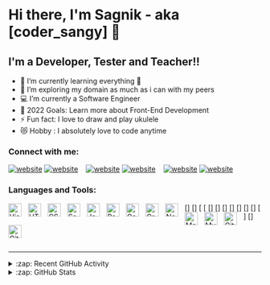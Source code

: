 # Hi there, I'm Sagnik - aka [coder_sangy] 👋

## I'm a Developer, Tester and Teacher!!

- 🌱 I’m currently learning everything 🤣
- 👯 I’m exploring my domain as much as i can with my peers
- 💻 I’m currently a Software Engineer
- 🥅 2022 Goals: Learn more about Front-End Development
- ⚡ Fun fact: I love to draw and play ukulele
- 😻 Hobby : I absolutely love to code anytime

### Connect with me:

[![website](./img/twitter-light.svg)](https://twitter.com/Sangy_Sagnik#gh-light-mode-only)
[![website](./img/twitter-dark.svg)](https://twitter.com/Sangy_Sagnik#gh-dark-mode-only)
&nbsp;&nbsp;
[![website](./img/linkedin-light.svg)](https://linkedin.com/in/sangy786#gh-light-mode-only)
[![website](./img/linkedin-dark.svg)](https://linkedin.com/in/sangy786#gh-dark-mode-only)
&nbsp;&nbsp;
[![website](./img/instagram-light.svg)](https://instagram.com/sangy_sagnik#gh-light-mode-only)
[![website](./img/instagram-dark.svg)](https://instagram.com/sangy_sagnik#gh-dark-mode-only)

### Languages and Tools:

[<img align="left" alt="Visual Studio Code" width="26px" src="https://cdn.jsdelivr.net/gh/devicons/devicon/icons/vscode/vscode-original.svg" style="padding-right:10px;" />]
[<img align="left" alt="HTML5" width="26px" src="https://cdn.jsdelivr.net/gh/devicons/devicon/icons/html5/html5-original.svg" style="padding-right:10px;" />]
[<img align="left" alt="CSS3" width="26px" src="https://cdn.jsdelivr.net/gh/devicons/devicon/icons/css3/css3-original.svg" style="padding-right:10px;" />
[<img align="left" alt="Sass" width="26px" src="https://cdn.jsdelivr.net/gh/devicons/devicon/icons/sass/sass-original.svg" style="padding-right:10px;" />
[<img align="left" alt="JavaScript" width="26px" src="https://cdn.jsdelivr.net/gh/devicons/devicon/icons/javascript/javascript-original.svg" style="padding-right:10px;" />]
[<img align="left" alt="React" width="26px" src="https://cdn.jsdelivr.net/gh/devicons/devicon/icons/react/react-original.svg" style="padding-right:10px;" />]
[<img align="left" alt="Gatsby" width="26px" src="https://cdn.jsdelivr.net/gh/devicons/devicon/icons/gatsby/gatsby-original.svg" style="padding-right:10px;" />]
[<img align="left" alt="GraphQL" width="26px" src="https://cdn.jsdelivr.net/gh/devicons/devicon/icons/graphql/graphql-plain.svg" style="padding-right:10px;" />]
[<img align="left" alt="Node.js" width="26px" src="https://cdn.jsdelivr.net/gh/devicons/devicon/icons/nodejs/nodejs-original.svg" style="padding-right:10px;" />]
[<img align="left" alt="MongoDB" width="26px" src="https://cdn.jsdelivr.net/gh/devicons/devicon/icons/mongodb/mongodb-original.svg" style="padding-right:10px;" />]
[<img align="left" alt="MySQL" width="26px" src="https://cdn.jsdelivr.net/gh/devicons/devicon/icons/mysql/mysql-original.svg" style="padding-right:10px;" />]
[<img align="left" alt="Git" width="26px" src="https://cdn.jsdelivr.net/gh/devicons/devicon/icons/git/git-original.svg" style="padding-right:10px;" />]
[<img align="left" alt="GitHub" width="26px" src="https://user-images.githubusercontent.com/3369400/139447912-e0f43f33-6d9f-45f8-be46-2df5bbc91289.png" style="padding-right:10px;" />]

<br />
<br />

---

<details>
  <summary>:zap: Recent GitHub Activity</summary>
  
<!--START_SECTION:activity-->

<!--END_SECTION:activity-->

</details>

<details>
  <summary>:zap: GitHub Stats</summary>

![GitHub Stats](https://github-readme-stats.vercel.app/api?username=Sagnik786&theme=radical)

</details>

[twitter]: https://twitter.com/Sangy_Sagnik
[instagram]: https://instagram.com/sangy_sagnik
[linkedin]: https://linkedin.com/in/sangy_sagnik
